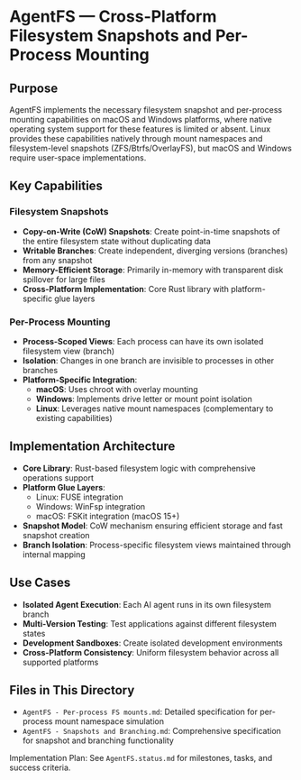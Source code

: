 # AgentFS — Cross-Platform Filesystem Snapshots and Per-Process Mounting

## Purpose

AgentFS implements the necessary filesystem snapshot and per-process mounting capabilities on macOS and Windows platforms, where native operating system support for these features is limited or absent. Linux provides these capabilities natively through mount namespaces and filesystem-level snapshots (ZFS/Btrfs/OverlayFS), but macOS and Windows require user-space implementations.

## Key Capabilities

### Filesystem Snapshots

- **Copy-on-Write (CoW) Snapshots**: Create point-in-time snapshots of the entire filesystem state without duplicating data
- **Writable Branches**: Create independent, diverging versions (branches) from any snapshot
- **Memory-Efficient Storage**: Primarily in-memory with transparent disk spillover for large files
- **Cross-Platform Implementation**: Core Rust library with platform-specific glue layers

### Per-Process Mounting

- **Process-Scoped Views**: Each process can have its own isolated filesystem view (branch)
- **Isolation**: Changes in one branch are invisible to processes in other branches
- **Platform-Specific Integration**:
  - **macOS**: Uses chroot with overlay mounting
  - **Windows**: Implements drive letter or mount point isolation
  - **Linux**: Leverages native mount namespaces (complementary to existing capabilities)

## Implementation Architecture

- **Core Library**: Rust-based filesystem logic with comprehensive operations support
- **Platform Glue Layers**:
  - Linux: FUSE integration
  - Windows: WinFsp integration
  - macOS: FSKit integration (macOS 15+)
- **Snapshot Model**: CoW mechanism ensuring efficient storage and fast snapshot creation
- **Branch Isolation**: Process-specific filesystem views maintained through internal mapping

## Use Cases

- **Isolated Agent Execution**: Each AI agent runs in its own filesystem branch
- **Multi-Version Testing**: Test applications against different filesystem states
- **Development Sandboxes**: Create isolated development environments
- **Cross-Platform Consistency**: Uniform filesystem behavior across all supported platforms

## Files in This Directory

- `AgentFS - Per-process FS mounts.md`: Detailed specification for per-process mount namespace simulation
- `AgentFS - Snapshots and Branching.md`: Comprehensive specification for snapshot and branching functionality

Implementation Plan: See `AgentFS.status.md` for milestones, tasks, and success criteria.

